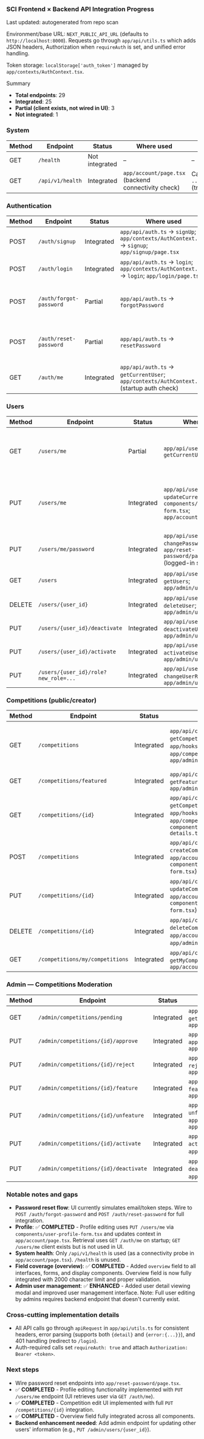 ### SCI Frontend × Backend API Integration Progress

Last updated: autogenerated from repo scan

Environment/base URL: `NEXT_PUBLIC_API_URL` (defaults to `http://localhost:8000`). Requests go through `app/api/utils.ts` which adds JSON headers, Authorization when `requireAuth` is set, and unified error handling.

Token storage: `localStorage['auth_token']` managed by `app/contexts/AuthContext.tsx`.

Summary
- **Total endpoints**: 29
- **Integrated**: 25
- **Partial (client exists, not wired in UI)**: 3
- **Not integrated**: 1

### System
| Method | Endpoint | Status | Where used | Notes |
|---|---|---|---|---|
| GET | `/health` | Not integrated | – | – |
| GET | `/api/v1/health` | Integrated | `app/account/page.tsx` (backend connectivity check) | Called as `.../api/v1/health/` (trailing slash) |

### Authentication
| Method | Endpoint | Status | Where used | Notes |
|---|---|---|---|---|
| POST | `/auth/signup` | Integrated | `app/api/auth.ts` → `signUp`; `app/contexts/AuthContext.tsx` → `signup`; `app/signup/page.tsx` | Sets user in context (no token on signup, per API) |
| POST | `/auth/login` | Integrated | `app/api/auth.ts` → `login`; `app/contexts/AuthContext.tsx` → `login`; `app/login/page.tsx` | Stores `access_token` and user |
| POST | `/auth/forgot-password` | Partial | `app/api/auth.ts` → `forgotPassword` | UI (`app/reset-password/page.tsx`) currently simulates email step; not calling backend |
| POST | `/auth/reset-password` | Partial | `app/api/auth.ts` → `resetPassword` | UI (`app/reset-password/page.tsx`) simulates token + reset; not calling backend yet |
| GET | `/auth/me` | Integrated | `app/api/auth.ts` → `getCurrentUser`; `app/contexts/AuthContext.tsx` (startup auth check) | – |

### Users
| Method | Endpoint | Status | Where used | Notes |
|---|---|---|---|---|
| GET | `/users/me` | Partial | `app/api/users.ts` → `getCurrentUser` | Not used in UI; `auth/me` is used for quick current-user |
| PUT | `/users/me` | Integrated | `app/api/users.ts` → `updateCurrentUser`; `components/user-profile-form.tsx`; `app/account/page.tsx` | Profile edit modal updates name, organization, phone number |
| PUT | `/users/me/password` | Integrated | `app/api/users.ts` → `changePassword`; `app/reset-password/page.tsx` (logged-in step) | – |
| GET | `/users` | Integrated | `app/api/users.ts` → `getUsers`; `app/admin/users/page.tsx` | Supports filters and pagination |
| DELETE | `/users/{user_id}` | Integrated | `app/api/users.ts` → `deleteUser`; `app/admin/users/page.tsx` | – |
| PUT | `/users/{user_id}/deactivate` | Integrated | `app/api/users.ts` → `deactivateUser`; `app/admin/users/page.tsx` | – |
| PUT | `/users/{user_id}/activate` | Integrated | `app/api/users.ts` → `activateUser`; `app/admin/users/page.tsx` | – |
| PUT | `/users/{user_id}/role?new_role=...` | Integrated | `app/api/users.ts` → `changeUserRole`; `app/admin/users/page.tsx` | – |

### Competitions (public/creator)
| Method | Endpoint | Status | Where used | Notes |
|---|---|---|---|---|
| GET | `/competitions` | Integrated | `app/api/competitions.ts` → `getCompetitions`; `app/hooks/useCompetitions.ts`; `app/competitions/page.tsx`; `app/admin/competitions/page.tsx` | Public endpoint returns only approved items by spec; admin page applies client-side filters |
| GET | `/competitions/featured` | Integrated | `app/api/competitions.ts` → `getFeaturedCompetitions`; `app/admin/featured/page.tsx` | – |
| GET | `/competitions/{id}` | Integrated | `app/api/competitions.ts` → `getCompetition`; `app/hooks/useCompetition.ts`; `app/competitions/[id]/page.tsx`; `components/competition-details.tsx` | – |
| POST | `/competitions` | Integrated | `app/api/competitions.ts` → `createCompetition`; `app/account/page.tsx` (+ `components/create-competition-form.tsx`) | Creates with `is_approved=false` per API |
| PUT | `/competitions/{id}` | Integrated | `app/api/competitions.ts` → `updateCompetition`; `app/account/page.tsx` (+ `components/edit-competition-form.tsx`) | Full edit UI implemented |
| DELETE | `/competitions/{id}` | Integrated | `app/api/competitions.ts` → `deleteCompetition`; used in `app/account/page.tsx`, `app/admin/*` pages | – |
| GET | `/competitions/my/competitions` | Integrated | `app/api/competitions.ts` → `getMyCompetitions`; `app/account/page.tsx` | – |

### Admin — Competitions Moderation
| Method | Endpoint | Status | Where used | Notes |
|---|---|---|---|---|
| GET | `/admin/competitions/pending` | Integrated | `app/api/competitions.ts` → `getPendingCompetitions`; `app/admin/pending/page.tsx` | – |
| PUT | `/admin/competitions/{id}/approve` | Integrated | `app/api/competitions.ts` → `approveCompetition`; `app/admin/pending/page.tsx` | – |
| PUT | `/admin/competitions/{id}/reject` | Integrated | `app/api/competitions.ts` → `rejectCompetition`; `app/admin/pending/page.tsx` | – |
| PUT | `/admin/competitions/{id}/feature` | Integrated | `app/api/competitions.ts` → `featureCompetition`; `app/admin/competitions/page.tsx` | – |
| PUT | `/admin/competitions/{id}/unfeature` | Integrated | `app/api/competitions.ts` → `unfeatureCompetition`; `app/admin/featured/page.tsx`, `app/admin/competitions/page.tsx` | – |
| PUT | `/admin/competitions/{id}/activate` | Integrated | `app/api/competitions.ts` → `activateCompetition`; `app/admin/*` pages | – |
| PUT | `/admin/competitions/{id}/deactivate` | Integrated | `app/api/competitions.ts` → `deactivateCompetition`; `app/admin/*` pages | – |

### Notable notes and gaps
- **Password reset flow**: UI currently simulates email/token steps. Wire to `POST /auth/forgot-password` and `POST /auth/reset-password` for full integration.
- **Profile**: ✅ **COMPLETED** - Profile editing uses `PUT /users/me` via `components/user-profile-form.tsx` and updates context in `app/account/page.tsx`. Retrieval uses `GET /auth/me` on startup; `GET /users/me` client exists but is not used in UI.
- **System health**: Only `/api/v1/health` is used (as a connectivity probe in `app/account/page.tsx`). `/health` is unused.
- **Field coverage (overview)**: ✅ **COMPLETED** - Added `overview` field to all interfaces, forms, and display components. Overview field is now fully integrated with 2000 character limit and proper validation.
- **Admin user management**: ✅ **ENHANCED** - Added user detail viewing modal and improved user management interface. Note: Full user editing by admins requires backend endpoint that doesn't currently exist.

### Cross-cutting implementation details
- All API calls go through `apiRequest` in `app/api/utils.ts` for consistent headers, error parsing (supports both `{detail}` and `{error:{...}}`), and 401 handling (redirect to `/login`).
- Auth-required calls set `requireAuth: true` and attach `Authorization: Bearer <token>`.

### Next steps
- Wire password reset endpoints into `app/reset-password/page.tsx`.
- ✅ **COMPLETED** - Profile editing functionality implemented with `PUT /users/me` endpoint (UI retrieves user via `GET /auth/me`).
- ✅ **COMPLETED** - Competition edit UI implemented with full `PUT /competitions/{id}` integration.
- ✅ **COMPLETED** - Overview field fully integrated across all components.
- **Backend enhancement needed**: Add admin endpoint for updating other users' information (e.g., `PUT /admin/users/{user_id}`).
